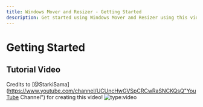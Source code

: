 ```yaml
---
title: Windows Mover and Resizer - Getting Started
description: Get started using Windows Mover and Resizer using this video guide created by one of our Community Members!
---
```



# Getting Started
## Tutorial Video
Credits to [@StarkiSama](https://www.youtube.com/channel/UCUncHwGVSpCRCwRaSNCKQsQ"YouTube Channel") for creating this video!
![type:video](https://www.youtube.com/embed/8vEUpU3N2Jk)